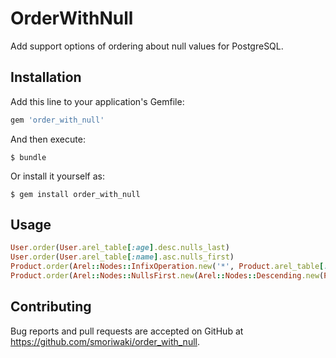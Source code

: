 # OrderWithNull

Add support options of ordering about null values for PostgreSQL.

## Installation

Add this line to your application's Gemfile:

```ruby
gem 'order_with_null'
```

And then execute:

    $ bundle

Or install it yourself as:

    $ gem install order_with_null

## Usage

```ruby
User.order(User.arel_table[:age].desc.nulls_last)
User.order(User.arel_table[:name].asc.nulls_first)
Product.order(Arel::Nodes::InfixOperation.new('*', Product.arel_table[:price], Product.arel_table[:quantity]).desc.nulls_last)
Product.order(Arel::Nodes::NullsFirst.new(Arel::Nodes::Descending.new(Product.arel_table[:quantity])))
```

## Contributing

Bug reports and pull requests are accepted on GitHub at https://github.com/smoriwaki/order_with_null.

